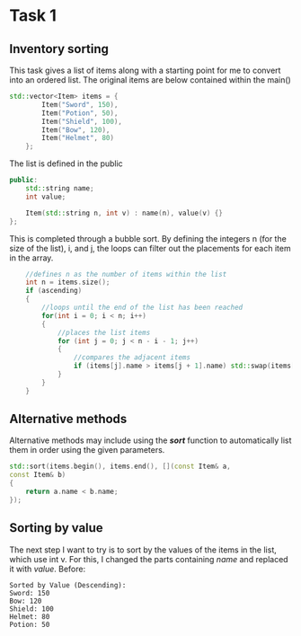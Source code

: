 # Task 1
## Inventory sorting
This task gives a list of items along with a starting point for me to convert into an ordered list. The original items are below contained within the main()
```cpp
std::vector<Item> items = {
        Item("Sword", 150),
        Item("Potion", 50),
        Item("Shield", 100),
        Item("Bow", 120),
        Item("Helmet", 80)
    };
```
The list is defined in the public
```cpp
public:
    std::string name;
    int value;

    Item(std::string n, int v) : name(n), value(v) {}
};
```

This is completed through a bubble sort. By defining the integers n (for the size of the list), i, and j, the loops can filter out the placements for each item in the array.
```cpp
    //defines n as the number of items within the list
    int n = items.size();
    if (ascending)
    {
        //loops until the end of the list has been reached
        for(int i = 0; i < n; i++)
        {
            //places the list items
            for (int j = 0; j < n - i - 1; j++)
            {
                //compares the adjacent items
                if (items[j].name > items[j + 1].name) std::swap(items[j], items[j + 1]);
            }
        }
    }
```
## Alternative methods
Alternative methods may include using the ***sort*** function to automatically list them in order using the given parameters.

```cpp
std::sort(items.begin(), items.end(), [](const Item& a, 
const Item& b)
{
    return a.name < b.name;    
});
```

## Sorting by value
The next step I want to try is to sort by the values of the items in the list, which use int v. For this, I changed the parts containing *name* and replaced it with *value*.
Before:

```
Sorted by Value (Descending):
Sword: 150
Bow: 120
Shield: 100
Helmet: 80
Potion: 50
```